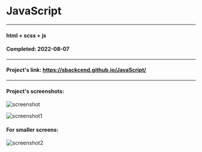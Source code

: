 # JavaScript

---

#### html + scss + js
#### Completed: 2022-08-07

---

#### Project's link: https://sbackcend.github.io/JavaScript/

---

#### Project's screenshots: 
![screenshot](https://user-images.githubusercontent.com/107551364/183382938-837a77cc-a812-4e2b-9178-7f1ccb1b868b.png)

![screenshot1](https://user-images.githubusercontent.com/107551364/183383252-667f4f68-f8ba-4ee8-9e26-3afdf2683138.png)

#### For smaller screens: 
![screenshot2](https://user-images.githubusercontent.com/107551364/183387222-c7a511b5-1537-4156-aa05-da5147d3fa70.png)






